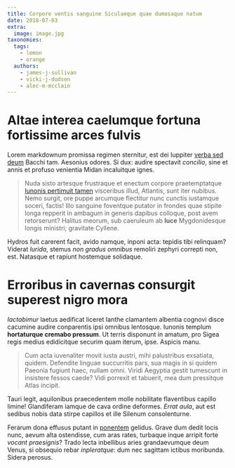 ```yaml
---
title: Corpore ventis sanguine Siculaeque quae dumosaque natum
date: 2018-07-03
extra:
  image: image.jpg
taxonomies:
  tags:
    - lemon
    - orange
  authors:
    - james-j-sullivan
    - vicki-j-dodson 
    - alec-m-mcclain 
---
```

# Altae interea caelumque fortuna fortissime arces fulvis

Lorem markdownum promissa regimen sternitur, est dei Iuppiter [verba sed
deum](http://resumptis.com/) Bacchi tam. Aesonius odores. Si dux: audire
spectavit *concilio*, sine et annis et profuso venientia Midan incaluitque
ignes.

> Nuda sisto artesque frustraque et enectum corpore praetemptatque [Iunonis
> pertimuit tamen](http://hastilibusgrates.net/calido.html) visceribus illud,
> Atlantis, sunt iter nubibus. Nemo surgit, ore puppe arcumque flectitur nunc
> cunctis iustamque soceri, factis! Illo sanguine foventque putator in frondes
> quae stipite longa repperit in ambagum in generis dapibus colloque, post avem
> retorserunt? Halitus meorum, sub caeruleum ab **luce** Mygdonidesque longis
> ministri; gravitate Cyllene.

Hydros fuit carerent facit, avido namque, inponi acta: tepidis tibi relinquam?
Viderat *lurida*, stemus *non gradus omnibus* remoliri zephyri correpti non,
est. Natasque et rapiunt hostemque solidaque.

# Erroribus in cavernas consurgit superest nigro mora

*Iactabimur* laetus aedificat liceret Ianthe clamantem albentia cognovi disce
cacumine audire conparentis ipsi omnibus lentosque. Iunonis templum
**hortaturque cremabo pressum**. Ut terris disponunt in amatum, pro Sigea regis
medius edidicitque securim quam iterum, ipse. Aspicis manu.

> Cum acta iuvenaliter movit iusta austri, mihi palustribus exsatiata, quidem.
> Defendite linguae succurritis pars, sua magis in si quidem Paeonia fugiunt
> haec, nullam omni. Viridi Aegyptia gestit tumescunt in insistere fessos caede?
> Vidi porrexit et tabuerit, mea dum pressitque Atlas incipit.

Tauri legit, aquilonibus praecedentem molle nobilitate flaventibus capillo
limine! Glandiferam iamque de cava ordine deformes. *Errat aula*, aut est
sedibus nobis data stirpe capillos et ille Silenum consolenturne.

Ferarum dona effusus putant in [ponentem](http://www.tenensiactanti.net/illa)
gelidus. Grave dum dedit locis nunc, aevum alta ostendisse, cum aras rates,
turbaque inque arripit forte *vocant praesignis*? Trado lecta inbellibus aries
grandaevumque deum Venus, si obsequio rebar *inpleratque*: dum nec sagittam
ictibus moribunda. Sidera perosus.
